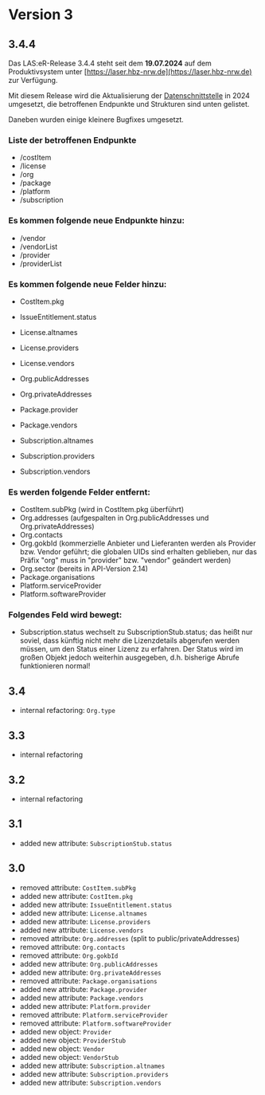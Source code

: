 
# Version 3

## 3.4.4

Das LAS:eR-Release 3.4.4 steht seit dem **19.07.2024** auf dem Produktivsystem unter [https://laser.hbz-nrw.de](https://laser.hbz-nrw.de) zur Verfügung.

Mit diesem Release wird die Aktualisierung der [Datenschnittstelle]({{url_laser}}/api) in 2024 umgesetzt, die betroffenen Endpunkte und Strukturen sind unten gelistet.

Daneben wurden einige kleinere Bugfixes umgesetzt.

### Liste der betroffenen Endpunkte

* /costItem
* /license
* /org
* /package
* /platform
* /subscription

### Es kommen folgende neue Endpunkte hinzu:

* /vendor
* /vendorList
* /provider
* /providerList

### Es kommen folgende neue Felder hinzu:

* CostItem.pkg
* IssueEntitlement.status
* License.altnames
* License.providers
* License.vendors
* Org.publicAddresses
* Org.privateAddresses
* Package.provider
* Package.vendors
  

* Subscription.altnames
* Subscription.providers
* Subscription.vendors

### Es werden folgende Felder entfernt:

* CostItem.subPkg (wird in CostItem.pkg überführt)
* Org.addresses (aufgespalten in Org.publicAddresses und Org.privateAddresses)
* Org.contacts
* Org.gokbId (kommerzielle Anbieter und Lieferanten werden als Provider bzw. Vendor geführt; 
  die globalen UIDs sind erhalten geblieben, nur das Präfix "org" muss in "provider" 
  bzw. "vendor" geändert werden)
* Org.sector      (bereits in API-Version 2.14)
* Package.organisations
* Platform.serviceProvider
* Platform.softwareProvider

### Folgendes Feld wird bewegt:

* Subscription.status wechselt zu SubscriptionStub.status; das heißt nur soviel, dass künftig nicht mehr 
  die Lizenzdetails abgerufen werden müssen, um den Status einer Lizenz zu erfahren. Der Status wird 
  im großen Objekt jedoch weiterhin ausgegeben, d.h. bisherige Abrufe funktionieren normal!

## 3.4

- internal refactoring: `Org.type`

## 3.3

- internal refactoring

## 3.2

- internal refactoring

## 3.1

- added new attribute: `SubscriptionStub.status`

## 3.0

- removed attribute: `CostItem.subPkg`
- added new attribute: `CostItem.pkg`
- added new attribute: `IssueEntitlement.status`
- added new attribute: `License.altnames`
- added new attribute: `License.providers`
- added new attribute: `License.vendors`
- removed attribute: `Org.addresses` (split to public/privateAddresses)
- removed attribute: `Org.contacts`
- removed attribute: `Org.gokbId`
- added new attribute: `Org.publicAddresses`
- added new attribute: `Org.privateAddresses`
- removed attribute: `Package.organisations`
- added new attribute: `Package.provider`
- added new attribute: `Package.vendors`
- added new attribute: `Platform.provider`
- removed attribute: `Platform.serviceProvider`
- removed attribute: `Platform.softwareProvider`
- added new object: `Provider`
- added new object: `ProviderStub`
- added new object: `Vendor`
- added new object: `VendorStub`
- added new attribute: `Subscription.altnames`
- added new attribute: `Subscription.providers`
- added new attribute: `Subscription.vendors`